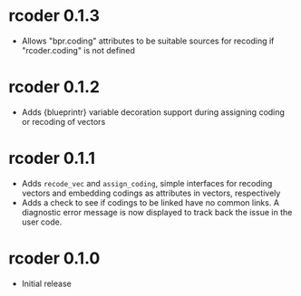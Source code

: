 # rcoder 0.1.3

* Allows "bpr.coding" attributes to be suitable sources for recoding if "rcoder.coding" is not defined

# rcoder 0.1.2

* Adds {blueprintr} variable decoration support during assigning coding or recoding of vectors

# rcoder 0.1.1

* Adds `recode_vec` and `assign_coding`, simple interfaces for recoding vectors and embedding codings as attributes in vectors, respectively
* Adds a check to see if codings to be linked have no common links. A diagnostic error message is now displayed to track back the issue in the user code.

# rcoder 0.1.0

* Initial release

